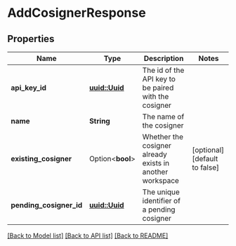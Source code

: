 # AddCosignerResponse

## Properties

Name | Type | Description | Notes
------------ | ------------- | ------------- | -------------
**api_key_id** | [**uuid::Uuid**](uuid::Uuid.md) | The id of the API key to be paired with the cosigner | 
**name** | **String** | The name of the cosigner | 
**existing_cosigner** | Option<**bool**> | Whether the cosigner already exists in another workspace | [optional][default to false]
**pending_cosigner_id** | [**uuid::Uuid**](uuid::Uuid.md) | The unique identifier of a pending cosigner | 

[[Back to Model list]](../README.md#documentation-for-models) [[Back to API list]](../README.md#documentation-for-api-endpoints) [[Back to README]](../README.md)


